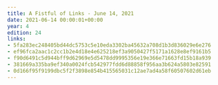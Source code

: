 ```yaml
---
title: A Fistful of Links - June 14, 2021
date: 2021-06-14 00:00:01+00:00
year: 4
edition: 24
links:
- 5fa283ec248405bd44dc5753c5e10eda3302ba45632a708d1b3d836029e6e276
- ef96fca2aac1c2cc1b2e4d18e4e625218ef3a9050427f5171a1628e8ef9161b5
- f90d6491c5d944bff9d62969e5d5478dd9995356e19e366e71663fd15b18a939
- 381669a335ba9ef340a0024fcb542977fdd6d88858f956aa3b624a5803e82591
- 0d166f95f9199dbc5f2f3898e854b415565031c12ae7ad4a58f60507602d61eb
---
```

